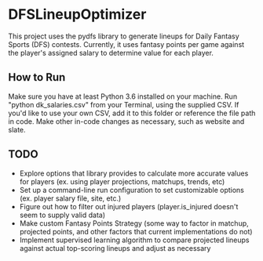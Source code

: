 # DFSLineupOptimizer

This project uses the pydfs library to generate lineups for Daily Fantasy Sports (DFS) contests. Currently, it uses fantasy points per game against the player's assigned salary to determine value for each player.

## How to Run
Make sure you have at least Python 3.6 installed on your machine. Run "python dk_salaries.csv" from your Terminal, using the 
supplied CSV. If you'd like to use your own CSV, add it to this folder or reference the file path in code. Make other in-code
changes as necessary, such as website and slate. 

## TODO

* Explore options that library provides to calculate more accurate values for players (ex. using player projections, matchups, trends, etc)
* Set up a command-line run configuration to set customizable options (ex. player salary file, site, etc.)
* Figure out how to filter out injured players (player.is_injured doesn't seem to supply valid data)
* Make custom Fantasy Points Strategy (some way to factor in matchup, projected points, and other factors that current implementations do not)
* Implement supervised learning algorithm to compare projected lineups against actual top-scoring lineups and adjust as necessary